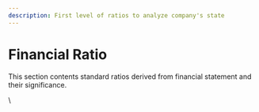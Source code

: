 ```yaml
---
description: First level of ratios to analyze company's state
---
```


# Financial Ratio

This section contents standard ratios derived from financial statement and their significance.

\
